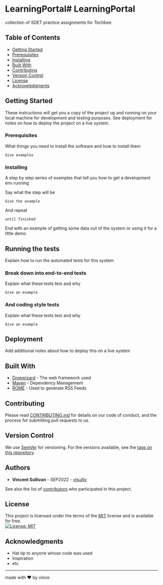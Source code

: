 # LearningPortal# LearningPortal

collection of SDET practice assignments for Techbee

## Table of Contents  

 * [Getting Started](#getting-started)
 * [Prerequisites](#Prerequisites)
 * [Installing](#Installing)
 * [Built With](#built-with)
 * [Contributing](#Contributing)
 * [Version Control](#version-control)
 * [License](#license)
 * [Acknowledgments](#Acknowledgments)


## Getting Started

These instructions will get you a copy of the project up and running on your local machine for development and testing purposes. See deployment for notes on how to deploy the project on a live system.

### Prerequisites

What things you need to install the software and how to install them

```
Give examples
```

### Installing

A step by step series of examples that tell you how to get a development env running

Say what the step will be

```
Give the example
```

And repeat

```
until finished
```

End with an example of getting some data out of the system or using it for a little demo

## Running the tests

Explain how to run the automated tests for this system

### Break down into end-to-end tests

Explain what these tests test and why

```
Give an example
```

### And coding style tests

Explain what these tests test and why

```
Give an example
```

## Deployment

Add additional notes about how to deploy this on a live system

## Built With

* [Dropwizard](http://www.dropwizard.io/1.0.2/docs/) - The web framework used
* [Maven](https://maven.apache.org/) - Dependency Management
* [ROME](https://rometools.github.io/rome/) - Used to generate RSS Feeds

## Contributing

Please read [CONTRIBUTING.md](https://gist.github.com/PurpleBooth/b24679402957c63ec426) for details on our code of conduct, and the process for submitting pull requests to us.

## Version Control

We use [SemVer](http://semver.org/) for versioning. For the versions available, see the [tags on this repository](https://github.com/your/project/tags).

## Authors

* **Vincent Sullivan** - *SEP2022* - [vlsulliv](https://github.com/vlsulliv)

See also the list of [contributors](https://github.com/your/project/contributors) who participated in this project.

## License  

This project is licensed under the terms of the [MIT](https://opensource.org/licenses/MIT) license and is available for free.  
[![License: MIT](https://img.shields.io/badge/License-MIT-yellow.svg)](https://opensource.org/licenses/MIT)  

## Acknowledgments  
* Hat tip to anyone whose code was used
* Inspiration
* etc

---
made with ❤ by vince
